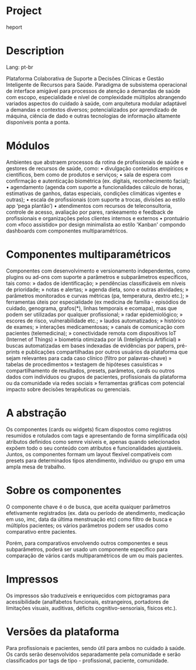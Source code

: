 # Project
heport

# Description
Lang: pt-br

Plataforma Colaborativa de Suporte a Decisões Clínicas e Gestão Inteligente de Recursos para Saúde. Paradigma de subsistema operacional de interface amigável para processos de atenção a demandas de saúde com escopo, especialidade e nível de complexidade múltiplos abrangendo variados aspectos do cuidado à saúde, com arquitetura modular adaptável a demandas e contextos diversos; potencializados por aprendizado de máquina, ciência de dado e outras tecnologias de informação altamente disponíveis ponta a ponta.

# Módulos
Ambientes que abstraem processos da rotina de profissionais de saúde e gestores de recursos de saúde, como:
    • divulgação conteúdos empíricos e científicos, bem como de produtos e serviços;
    • sala de espera com confirmação e autenticação biométrica (ex. digitais, reconhecimento facial);
    • agendamento (agenda com suporte a funcionalidades cálculo de horas, estimativas de ganhos, datas especiais, condições climáticas vigentes e outras);
    • escala de profissionais (com suporte a trocas, divisões ao estilo app ‘pega plantão’)
    • atendimentos com recursos de teleconsultoria, controle de acesso, avaliação por pares, rankeamento e feedback de profissionais e organizações pelos clientes internos e externos
    • prontuário com «foco assistido» por design minimalista ao estilo 'Kanban' compondo dashboards com componentes multiparamétricos.

# Componentes multiparamétricos
Componentes com desenvolvimento e versionamento independentes, como plugins ou ad-ons com suporte a parâmetros e subparâmetros específicos, tais como:
    » dados de identificação;
    » pendências classificáveis em níveis de prioridade;
    » notas e alertas;
    » agenda dieta, sono e outras atividades;
    » parâmetros monitorados e curvas métricas (pa, temperatura, dextro etc.);
    » ferramentas úteis por especialidade (ex medicina de família - episódios de cuidado, genograma, grafos(*), linhas temporais e ecomapa), mas que podem ser utilizadas por qualquer profissional;
    » radar epidemiológico;
    » escores de risco, vulnerabilidade etc.;
    » laudos automatizados;
    » histórico de exames;
    » interações medicamentosas;
    » canais de comunicação com pacientes (telemedicina);
    » conectividade remota com dispositivos IoT (Internet of Things)
    » biometria otimizada por IA (Inteligência Artificial)
    » buscas automatizadas em bases indexadas de evidências por papers, pré-prints e publicações compartilhadas por outros usuários da plataforma que sejam relevantes para cada caso clínico (filtro por palavras-chave)
    » tabelas de procedimentos
    » testagem de hipóteses casuísticas
    » compartilhamento de resultados, presets, parâmetos, cards ou outros dados com indivíduos ou grupos de pacientes, profissionais da plataforma ou da comunidade via redes sociais
    » ferramentas gráficas com potencial impacto sobre decisões terapêuticas ou gerenciais.

# A abstração
Os componentes (cards ou widgets) ficam dispostos como registros resumidos e rotulados com tags e apresentando de forma simplificada o(s) atributos definidos como semre visíveis e, apenas quando selecionados expõem todo o seu conteúdo com atributos e funcionalidades ajustáveis. Juntos, os componentes formam um layout flexível compatíveis com presets para determinados tipos atendimento, indivíduo ou grupo em uma ampla mesa de trabalho.

# Sobre os componentes
O componente chave é o de busca, que aceita quaiquer parâmetros efetivamente registrados (ex. data ou período de atendimento, medicação em uso, imc, data da última menstruação etc) como filtro de busca e múltiplos pacientes; os vários parâmetros podem ser usados como comparativo entre pacientes. 

Porém, para comparativos envolvendo outros componentes e seus subparâmetros, poderá ser usado um componente específico para comparação de vários cards multiparamétricos de um ou mais pacientes.

# Impressos
Os impressos são traduzíveis  e enriquecidos com pictogramas para acessibilidade (analfabetos funcionais, estrangeiros, portadores de limitações visuais, auditivas, déficits cognitivo-sensoriais, físicos etc.).

# Versões da plataforma
Para profissionais e pacientes, sendo útil para ambos no cuidado à saúde. Os cards serão desenvolvidos separadamente pela comunidade e serão classificados por tags de tipo - profissional, paciente, comunidade.